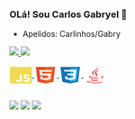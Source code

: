 ### OLá! Sou Carlos Gabryel 👋
- Apelidos: Carlinhos/Gabry

<div>
  <a href="https://github.com/CarlosGabryel">
  <img height="180em" src="https://github-readme-stats.vercel.app/api?username=CarlosGabryel&show_icons=true&theme=dracula&include_all_commits=true&count_private=true"/>
  <img height="180em" src="https://github-readme-stats.vercel.app/api/top-langs/?username=CarlosGabryel&layout=compact&langs_count=7&theme=dracula"/>
</div>
<div style="display: inline_block"><br>
  <img align="center" alt="CG-Js" height="30" width="40" src="https://raw.githubusercontent.com/devicons/devicon/master/icons/javascript/javascript-plain.svg">
  <img align="center" alt="CG-HTML" height="30" width="40" src="https://raw.githubusercontent.com/devicons/devicon/master/icons/html5/html5-original.svg">
  <img align="center" alt="CG-CSS" height="30" width="40" src="https://raw.githubusercontent.com/devicons/devicon/master/icons/css3/css3-original.svg">
  <img align="center" alt="CG-Java" height="30" width="40" src="https://raw.githubusercontent.com/devicons/devicon/master/icons/java/java-plain.svg">
</div>
  
  ##
  
<div> 
  <a href="https://instagram.com/carlosgbc1" target="_blank"><img src="https://img.shields.io/badge/-Instagram-%23E4405F?style=for-the-badge&logo=instagram&logoColor=white" target="_blank"></a>
 	<a href="https://www.twitch.tv/sircarllos" target="_blank"><img src="https://img.shields.io/badge/Twitch-9146FF?style=for-the-badge&logo=twitch&logoColor=white" target="_blank"></a>
  <a href = "mailto:kkgbc1@gmail.com"><img src="https://img.shields.io/badge/-Gmail-%23333?style=for-the-badge&logo=gmail&logoColor=white" target="_blank"></a>
</div>




